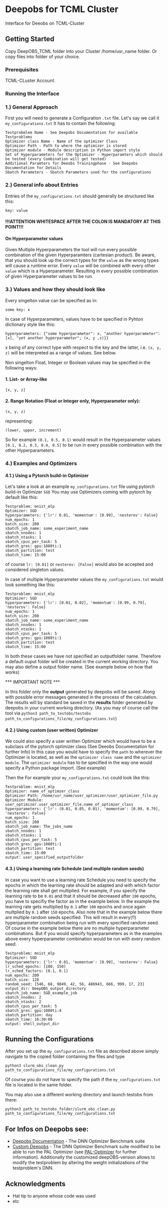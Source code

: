 # Deepobs for TCML Cluster

Interface for Deeobs on TCML-Cluster

## Getting Started

Copy DeepOBS_TCML folder into your Cluster /home/usr_name folder. Or copy files into folder of your choice.

### Prerequisites

TCML-CLuster Account.

### Running the Interface

### 1.) General Approach

First you will need to generate a Configuration ```.txt``` file. Let's say we call it ```my_configurations.txt```
It has to contain the following:

```
Testprobmlem Name - See Deepobs Documentation for available Testproblems
Optimizer class Name - Name of the optimizer Class
Optimizer Path - Path to where the optimizer is stored
Optimizer module - Module description in Python import style
Set of Hyperparameters for the Optimizer - Hyperparamters which should be tested (every Combination will get tested)
Additional Paramters for Deeobs Trainingphase - See Deepobs Documentation for Details
Sbatch Parameters - Sbatch Parameters used for the configurations
```

### 2.) General info about Entries

Entries of the ```my_configurations.txt``` should generally be structured like this:

```
key: value 
```
#### !!!ATTENTION WHITESPACE AFTER THE COLON IS MANDATORY AT THIS POINT!!!

#### On Hyperparameter values

Given Multiple Hyperparameters the tool will run every possible combination of the given Hyperparamters (cartesian product).
Be aware, that you should look up the correct types for the ```value``` as the wrong types will cause a runtime error.
Every ```value``` will be combined with every other ```value``` which is a Hyperparameter. Resulting in every possible combination of given Hyperparameter values to be run.

### 3.) Values and how they should look like

Every singelton value can be specified as in:

```some key: x``` 

In case of Hyperparameters, values have to be specified in Pyhton dictionary style like this:

```hyperparameters: {"some hyperparameter": x, "another hyperparameter": [x], "yet another hyperparameter"; (x, y ,z)}}``` 

x being of any correct type with respect to the key and the latter, i.e. ```(x, y, z)``` will be interpreted as a range of values. See below.

Non singelton Float, Integer or Boolean values may be specified in the following ways:

#### 1. List- or Array-like

```[x, y, z]``` 

#### 2. Range Notation (Float or Integer only, Hyperparameter only):

```(x, y, z)``` 

representing:

```(lower, upper, increment)``` 

So for example ```(0.1, 0.5, 0.1)``` would result in the Hyperparameter values ```[0.1, 0.2, 0.3, 0.4, 0.5]``` to be run in every 
possible combination with the other Hyperparameters.

### 4.) Examples and Optimizers

#### 4.1.) Using a Pytorch build-in Optimizer

Let's take a look at an example ```my_configurations.txt``` file using pytorch build-in Optimizer ```SGD```
You may use Optimizers coming with pytorch by default like this:

```
Testproblem: mnist_mlp
Optimizer: SGD
hyperparameters: {'lr': 0.01, 'momentum': [0.99], 'nesterov': False}
num_epochs: 1
batch_size: 200
sbatch_job_name: some_experiment_name
sbatch_nnodes: 1
sbatch_ntasks: 1
sbatch_cpus_per_task: 5
sbatch_gres: gpu:1080ti:1
sbatch_partition: test
sbatch_time: 15:00
```

of course ```lr: [0.01]``` or ```nesterov: [False]``` would also be accepted and considered singleton values.

In case of multiple Hyperparameter values the ```my_configurations.txt``` would look something like this:
```
Testproblem: mnist_mlp
Optimizer: SGD
hyperparameters: {'lr': [0.01, 0.02], 'momentum': [0.99, 0.79], 'nesterov': False}
num_epochs: 1
batch_size: 200
sbatch_job_name: some_experiment_name
sbatch_nnodes: 1
sbatch_ntasks: 1
sbatch_cpus_per_task: 5
sbatch_gres: gpu:1080ti:1
sbatch_partition: test
sbatch_time: 15:00
```

In both these cases we have not specified an outputfolder name. Therefore a default ouput folder will be created in the current working directory.
You may also define a output folder name. (See example below on how that works)

*** IMPORTANT NOTE ***

In this folder only the **output** generated by deepobs will be saved. Along with possible error messages generated in the process of the calculation.
The results will by standard be saved in the **results** folder generated by deepobs in your current working directory.
(As you may of course call the tool via  ``` python3 path_to_testobs/testobs path_to_configurations_file/my_configurations.txt ```)

#### 4.2.) Using custom (user written) Optimizer

We could also specify a user written Optimizer which would have to be a subclass of the pytorch optimizer class (See Deeobs Documentation for further Info)
In this case you would have to specify the ```path``` to wherever the Optimizer is located, as well as the ```optimizer class name``` and 
the ```optimizer module```. 
The ```optimizer module``` has to be specified in the way one would specify a Python package import. (See example)

Then the For example your ```my_configurations.txt``` could look like this:

```
Testproblem: mnist_mlp
Optimizer: name_of_optimzer_class
Optimizer Path: /home/usr_name/user_optimizer/user_optimizer_file.py
Optimizer Module: user_optimizer.user_optimizer_file.name_of_optimzer_class
hyperparameters: {'lr': (0.01, 0.05, 0.01), 'momentum': [0.99, 0.79], 'nesterov': False}
num_epochs: 1
batch_size: 200
sbatch_job_name: The_jobs_name
sbatch_nnodes: 1
sbatch_ntasks: 1
sbatch_cpus_per_task: 5
sbatch_gres: gpu:1080ti:1
sbatch_partition: test
sbatch_time: 15:00
output: user_specified_outputfolder

```

#### 4.3.) Using a learning rate Schedule (and multiple random seeds)
In case you want to use a learning rate Schedule you need to specify the epochs in which the learning rate should be adapted 
and with which factor the learning rate shall get multiplied. For example, if you specify the learning rate to be ```0.01``` and that
it should be decreased after ```100``` epochs, you have to specifiy the factor as in the example below. In the example the learning rate
gets multiplied by ```0.1``` after ```100``` epochs and once again multplied by ```0.1``` after ```150``` epochs. Also note that in the example below there
are multiple random seeds specified. This will result in every(!!) hyperparameter combination being run with every specified random seed. Of course in the
example below there are no multiple hyperparameter combinations. But if you would specify hyperparameters as in the examples above every hyperparameter combination would be run with every random seed.

```
Testproblem: mnist_mlp
Optimizer: SGD
hyperparameters: {'lr': 0.01, 'momentum': [0.99], 'nesterov': False}
lr_sched_epochs: [100, 150]
lr_sched_factors: [0.1, 0.1]
num_epochs: 200
batch_size: 128
random_seed: [546, 68, 9849, 42, 56, 486943, 666, 999, 17, 23]
output_dir: DeepOBS_output_directory
sbatch_job_name: SGD_example_job
sbatch_nnodes: 2
sbatch_ntasks: 2
sbatch_cpus_per_task: 5
sbatch_gres: gpu:1080ti:4
sbatch_partition: day
sbatch_time: 16:30:00
output: shell_output_dir
```

## Running the Configurations

After you set up the ```my_configurations.txt``` file as described above simply navigate to the copied folder containing the files and type 

``` python3 slurm_obs_clean.py path_to_configurations_file/my_configurations.txt ```

Of course you do not have to specify the path if the ```my_configurations.txt``` file is located in the same folder.

You may also use a different working directory and launch testobs from there:

``` python3 path_to_testobs_folder/slurm_obs_clean.py path_to_configurations_file/my_configurations.txt ```


## For Infos on Deepobs see:

* [Deepobs Documentation](https://deepobs.readthedocs.io/en/v1.2.0-beta0/) - The DNN Optimizer Benchmark suite
* [Custom Deepobs](https://github.com/H0merJayS1mpson/deepobscustom) - The DNN Optimizer Benchmark suite modified to be able to run the PAL Optimizer (see [PAL-Optimizer](https://github.com/cogsys-tuebingen/PAL) for further information).
Additionally the customized deepOBS-version allows to modify the testproblem by altering the weight initializations of the testproblem's DNN.


## Acknowledgments

* Hat tip to anyone whose code was used
* etc
